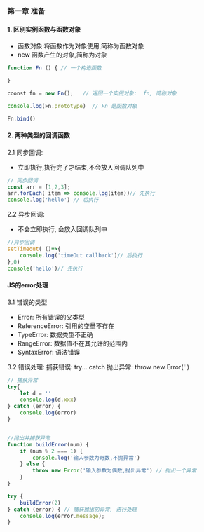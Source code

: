 ### 第一章  准备
#### 1. 区别实例函数与函数对象

*   函数对象:将函数作为对象使用,简称为函数对象
*   new 函数产生的对象,简称为对象
```js
function Fn () { // 一个构造函数

}

coonst fn = new Fn();   // 返回一个实例对象:  fn, 简称对象

console.log(Fn.prototype)  // Fn 是函数对象

Fn.bind()


```

#### 2. 两种类型的回调函数

2.1 同步回调: 
* 立即执行,执行完了才结束,不会放入回调队列中
```js
// 同步回调
const arr = [1,2,3];
arr.forEach( item => console.log(item))// 先执行
console.log('hello') // 后执行
```


2.2 异步回调: 
* 不会立即执行, 会放入回调队列中

```js
//异步回调
setTimeout( ()=>{
    console.log('timeOut callback')// 后执行
},0)
console('hello')// 先执行
```

#### JS的error处理

3.1  错误的类型

* Error: 所有错误的父类型
* ReferenceError: 引用的变量不存在
* TypeError: 数据类型不正确
* RangeError: 数据值不在其允许的范围内
* SyntaxError: 语法错误

3.2 错误处理: 
捕获错误: try... catch
抛出异常:   throw new Error('') 

```js
// 捕获异常
try{
    let d = ''
    console.log(d.xxx)
} catch (error) {
    console.log(error)
}


//抛出并捕获异常
function buildError(num) {
    if (num % 2 === 1) {
        console.log('输入参数为奇数,不抛异常')
    } else {
        throw new Error('输入参数为偶数,抛出异常') // 抛出一个异常
    }
}

try {
    buildError(2)
} catch (error) { // 捕获抛出的异常, 进行处理
    console.log(error.message);     
}
```